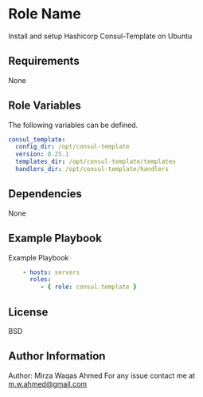Role Name
=========

Install and setup Hashicorp Consul-Template on Ubuntu

Requirements
------------

None

Role Variables
--------------

The following variables can be defined.

```yaml
consul_template:
  config_dir: /opt/consul-template
  version: 0.25.1
  templates_dir: /opt/consul-template/templates
  handlers_dir: /opt/consul-template/handlers
```

Dependencies
------------

None

Example Playbook
----------------

Example Playbook

```yaml
    - hosts: servers
      roles:
         - { role: consul.template }
```

License
-------

BSD

Author Information
------------------

Author: Mirza Waqas Ahmed
For any issue contact me at m.w.ahmed@gmail.com
